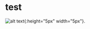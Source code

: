 # test
![alt text](https://github.com/hong142/test/blob/master/20171030195012.png){:height="5px" width="5px"}.
